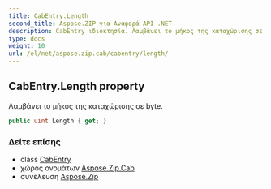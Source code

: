 ```yaml
---
title: CabEntry.Length
second_title: Aspose.ZIP για Αναφορά API .NET
description: CabEntry ιδιοκτησία. Λαμβάνει το μήκος της καταχώρισης σε byte.
type: docs
weight: 10
url: /el/net/aspose.zip.cab/cabentry/length/
---
```

## CabEntry.Length property

Λαμβάνει το μήκος της καταχώρισης σε byte.

```csharp
public uint Length { get; }
```

### Δείτε επίσης

* class [CabEntry](../)
* χώρος ονομάτων [Aspose.Zip.Cab](../../cabentry/)
* συνέλευση [Aspose.Zip](../../../)


